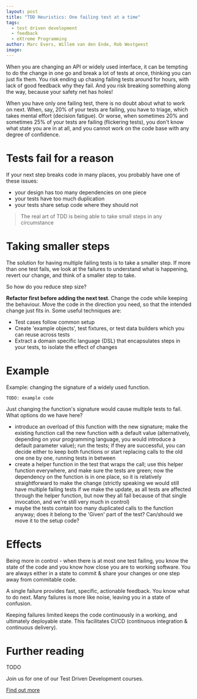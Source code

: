 ```yaml
---
layout: post
title: "TDD Heuristics: One failing test at a time"
tags:
  - test driven development
  - feedback
  - eXtreme Programming
author: Marc Evers, Willem van den Ende, Rob Westgeest
image: 
---
```


When you are changing an API or widely used interface, it can be tempting to do
the change in one go and break a lot of tests at once, thinking you can just fix
them. You risk ending up chasing failing tests around for hours, with lack of
good feedback why they fail. And you risk breaking something along the way,
because your safety net has holes!

When you have only one failing test, there is no doubt about what to work on
next.  When, say, 20% of your tests are failing, you have to triage, which takes
mental effort (decision fatigue). Or worse, when sometimes 20% and sometimes 25%
of your tests are failing (flickering tests), you don't know what state you are
in at all, and you cannot work on the code base with any degree of confidence.

# Tests fail for a reason

If your next step breaks code in many places, you probably have one of these issues:

- your design has too many dependencies on one piece
- your tests have too much duplication
- your tests share setup code where they should not

> The real art of TDD is being able to take small steps in any circumstance

# Taking smaller steps

The solution for having multiple failing tests is to take a smaller step. If more than one test fails, we look at the failures to understand what is happening, revert our change, and think of a smaller step to take.

So how do you reduce step size?

**Refactor first before adding the next test**. Change the code while keeping
the behaviour. Move the code in the direction you need, so that the intended 
change just fits in. Some useful techniques are:

- Test cases follow common setup
- Create 'example objects', test fixtures, or test data builders which you can
  reuse across tests
- Extract a domain specific language (DSL) that encapsulates steps in your
  tests, to isolate the effect of changes

# Example

Example: changing the signature of a widely used function.

```
TODO: example code
```

Just changing the function's signature would cause multiple tests to fail. What options do we have here?

- introduce an overload of this function with the new signature; make the
  existing function call the new function with a default value (alternatively,
  depending on your programming language, you would introduce a default
  parameter value); run the tests; if they are successful, you can decide either
  to keep both functions or start replacing calls to the old one one by one,
  running tests in between
- create a helper function in the test that wraps the call; use this helper
  function everywhere, and make sure the tests are green; now the dependency on
  the function is in one place, so it is relatively straightforward to make the
  change (strictly speaking we would still have multiple failing tests if we
  make the update, as all tests are affected through the helper function, but
  now they all fail because of that single invocation, and we're still very much
  in control)
- maybe the tests contain too many duplicated calls to the function anyway; does
  it belong to the 'Given' part of the test? Can/should we move it to the setup
  code?

# Effects

Being more in control - when there is at most one test failing, you know the
state of the code and you know how close you are to working software. You are
always either in a state to commit & share your changes or one step away from
commitable code.

A single failure provides fast, specific, actionable feedback. You know what to
do next. Many failures is more like noise, leaving you in a state of confusion.

Keeping failures limited keeps the code continuously in a working, and
ultimately deployable state. This facilitates CI/CD (continuous integration &
continuous delivery).

# Further reading

TODO

<aside>
  <p>Join us for one of our Test Driven Development courses. 
  </p>
  <p><div>
    <a href="/training/test-driven-development">Find out more</a>
  </div></p>
</aside>
